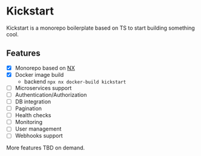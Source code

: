 # Kickstart

Kickstart is a monorepo boilerplate based on TS to start building something cool.

## Features

- [X] Monorepo based on [NX](https://nx.dev)
- [X] Docker image build
  - backend `npx nx docker-build kickstart`
- [ ] Microservices support
- [ ] Authentication/Authorization
- [ ] DB integration
- [ ] Pagination
- [ ] Health checks
- [ ] Monitoring
- [ ] User management
- [ ] Webhooks support

More features TBD on demand.
